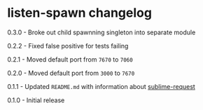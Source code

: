 # listen-spawn changelog
0.3.0 - Broke out child spawnning singleton into separate module

0.2.2 - Fixed false positive for tests failing

0.2.1 - Moved default port from `7670` to `7060`

0.2.0 - Moved default port from `3000` to `7670`

0.1.1 - Updated `README.md` with information about [sublime-request](https://github.com/twolfson/sublime-request)

0.1.0 - Initial release